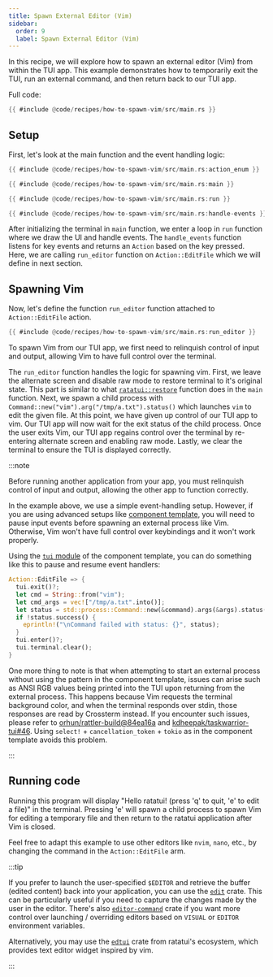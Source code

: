 ```yaml
---
title: Spawn External Editor (Vim)
sidebar:
  order: 9
  label: Spawn External Editor (Vim)
---
```


In this recipe, we will explore how to spawn an external editor (Vim) from within the TUI app. This
example demonstrates how to temporarily exit the TUI, run an external command, and then return back
to our TUI app.

Full code:

```rust collapsed title="main.rs (click to expand)"
{{ #include @code/recipes/how-to-spawn-vim/src/main.rs }}
```

## Setup

First, let's look at the main function and the event handling logic:

```rust title="main.rs"
{{ #include @code/recipes/how-to-spawn-vim/src/main.rs:action_enum }}

{{ #include @code/recipes/how-to-spawn-vim/src/main.rs:main }}

{{ #include @code/recipes/how-to-spawn-vim/src/main.rs:run }}

{{ #include @code/recipes/how-to-spawn-vim/src/main.rs:handle-events }}
```

After initializing the terminal in `main` function, we enter a loop in `run` function where we draw
the UI and handle events. The `handle_events` function listens for key events and returns an
`Action` based on the key pressed. Here, we are calling `run_editor` function on `Action::EditFile`
which we will define in next section.

## Spawning Vim

Now, let's define the function `run_editor` function attached to `Action::EditFile` action.

```rust title="main.rs"
{{ #include @code/recipes/how-to-spawn-vim/src/main.rs:run_editor }}
```

To spawn Vim from our TUI app, we first need to relinquish control of input and output, allowing Vim
to have full control over the terminal.

The `run_editor` function handles the logic for spawning vim. First, we leave the alternate screen
and disable raw mode to restore terminal to it's original state. This part is similar to what
[`ratatui::restore`](https://docs.rs/ratatui/latest/ratatui/fn.restore.html) function does in the
`main` function. Next, we spawn a child process with
`Command::new("vim").arg("/tmp/a.txt").status()` which launches `vim` to edit the given file. At
this point, we have given up control of our TUI app to vim. Our TUI app will now wait for the exit
status of the child process. Once the user exits Vim, our TUI app regains control over the terminal
by re-entering alternate screen and enabling raw mode. Lastly, we clear the terminal to ensure the
TUI is displayed correctly.

:::note

Before running another application from your app, you must relinquish control of input and output,
allowing the other app to function correctly.

In the example above, we use a simple event-handling setup. However, if you are using advanced
setups like [component template](https://github.com/ratatui-org/templates), you will need to pause
input events before spawning an external process like Vim. Otherwise, Vim won't have full control
over keybindings and it won't work properly.

Using the
[`tui` module](https://github.com/ratatui-org/templates/blob/5e823efc871107345d59e5deff9284235c1f0bbc/component/template/src/tui.rs)
of the component template, you can do something like this to pause and resume event handlers:

```rust
Action::EditFile => {
  tui.exit()?;
  let cmd = String::from("vim");
  let cmd_args = vec!["/tmp/a.txt".into()];
  let status = std::process::Command::new(&command).args(&args).status()?;
  if !status.success() {
    eprintln!("\nCommand failed with status: {}", status);
  }
  tui.enter()?;
  tui.terminal.clear();
}
```

One more thing to note is that when attempting to start an external process without using the
pattern in the component template, issues can arise such as ANSI RGB values being printed into the
TUI upon returning from the external process. This happens because Vim requests the terminal
background color, and when the terminal responds over stdin, those responses are read by Crossterm
instead. If you encounter such issues, please refer to
[orhun/rattler-build@84ea16a](https://github.com/orhun/rattler-build/commit/84ea16a4f5af33e2703b6330fcb977065263cef6)
and [kdheepak/taskwarrior-tui#46](https://github.com/kdheepak/taskwarrior-tui/issues/46). Using
`select!` + `cancellation_token` + `tokio` as in the component template avoids this problem.

:::

## Running code

Running this program will display "Hello ratatui! (press 'q' to quit, 'e' to edit a file)" in the
terminal. Pressing 'e' will spawn a child process to spawn Vim for editing a temporary file and then
return to the ratatui application after Vim is closed.

Feel free to adapt this example to use other editors like `nvim`, `nano`, etc., by changing the
command in the `Action::EditFile` arm.

:::tip

If you prefer to launch the user-specified `$EDITOR` and retrieve the buffer (edited content) back
into your application, you can use the [`edit`](https://crates.io/crates/edit) crate. This can be
particularly useful if you need to capture the changes made by the user in the editor. There's also
[`editor-command`](https://docs.rs/editor-command/latest/editor_command) crate if you want more
control over launching / overriding editors based on `VISUAL` or `EDITOR` environment variables.

Alternatively, you may use the [`edtui`](https://github.com/preiter93/edtui) crate from ratatui's
ecosystem, which provides text editor widget inspired by vim.

:::
